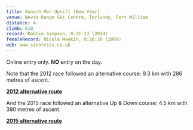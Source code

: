 ```yaml
---
title: Aonach Mor Uphill (New Year)
venue: Nevis Range Ski Centre, Torlundy, Fort William
distance: 4
climb: 610
record: Robbie Simpson, 0:21:13 (2014)
femaleRecord: Nicola Meekin, 0:26:28 (2009)
web: www.sientries.co.uk
---
```

Online entry only. **NO** entry on the day.

Note that the 2012 race followed an alternative course: 9.3 km with 286 metres of ascent.

[**2012 alternative route**](http://connect.garmin.com/activity/137998706)

And the 2015 race followed an alternative Up & Down course: 4.5 km with 390 metres of ascent.

[**2015 alternative route**](http://connect.garmin.com/activity/661626823)